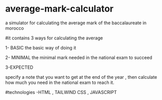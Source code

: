 # average-mark-calculator
a simulator for calculating the average mark of the baccalaureate in morocco

#it contains 3 ways for calculating the average

1- BASIC
the basic way of doing it

2- MINIMAL
the minimal mark needed in the national exam to succeed

3-EXPECTED

specify a note that you want to get at the end of the year , then calculate how much you need in the national exam to reach it.


#technologies 
-HTML , TAILWIND CSS , JAVASCRIPT
